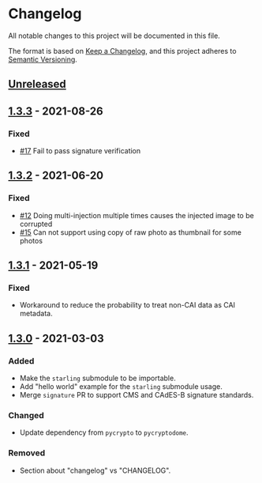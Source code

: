 # Changelog
All notable changes to this project will be documented in this file.

The format is based on [Keep a Changelog](https://keepachangelog.com/en/1.0.0/),
and this project adheres to [Semantic Versioning](https://semver.org/spec/v2.0.0.html).

## [Unreleased]

## [1.3.3] - 2021-08-26
### Fixed
- [#17](https://github.com/numbersprotocol/starling-cai/issues/17) Fail to pass signature verification

## [1.3.2] - 2021-06-20
### Fixed
- [#12](https://github.com/numbersprotocol/starling-cai/issues/12) Doing multi-injection multiple times causes the injected image to be corrupted
- [#15](https://github.com/numbersprotocol/starling-cai/issues/15) Can not support using copy of raw photo as thumbnail for some photos

## [1.3.1] - 2021-05-19
### Fixed
- Workaround to reduce the probability to treat non-CAI data as CAI metadata.

## [1.3.0] - 2021-03-03
### Added
- Make the `starling` submodule to be importable.
- Add "hello world" example for the `starling` submodule usage.
- Merge `signature` PR to support CMS and CAdES-B signature standards.

### Changed
- Update dependency from `pycrypto` to `pycryptodome`.

### Removed
- Section about "changelog" vs "CHANGELOG".

[Unreleased]: https://github.com/olivierlacan/keep-a-changelog/compare/v1.3.3...HEAD
[1.3.3]: https://github.com/numbersprotocol/starling-cai/compare/v1.3.2...v1.3.3
[1.3.2]: https://github.com/numbersprotocol/starling-cai/compare/v1.3.1...v1.3.2
[1.3.1]: https://github.com/numbersprotocol/starling-cai/compare/v1.3.0...v1.3.1
[1.3.0]: https://github.com/numbersprotocol/starling-cai/compare/v1.2.1...v1.3.0
[1.2.1]: https://github.com/numbersprotocol/starling-cai/compare/v1.2.0...v1.2.1
[1.2.0]: https://github.com/numbersprotocol/starling-cai/compare/v1.1.4...v1.2.0
[1.1.4]: https://github.com/numbersprotocol/starling-cai/compare/v1.1.3...v1.1.4
[1.1.3]: https://github.com/numbersprotocol/starling-cai/releases/tag/v1.1.3
